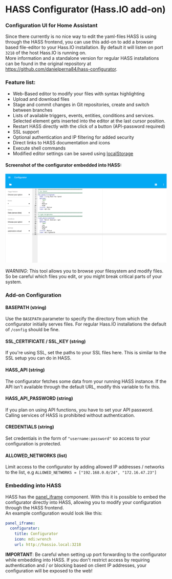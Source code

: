 # HASS Configurator (Hass.IO add-on)
### Configuration UI for Home Assistant

Since there currently is no nice way to edit the yaml-files HASS is using through the HASS frontend, you can use this add-on to add a browser based file-editor to your Hass.IO installation. By default it will listen on port `3218` of the host Hass.IO is running on.  
More information and a standalone version for regular HASS installations can be found in the original repository at https://github.com/danielperna84/hass-configurator.

### Feature list:

- Web-Based editor to modify your files with syntax highlighting
- Upload and download files
- Stage and commit changes in Git repositories, create and switch between branches
- Lists of available triggers, events, entities, conditions and services. Selected element gets inserted into the editor at the last cursor position.
- Restart HASS directly with the click of a button (API-password required)
- SSL support
- Optional authentication and IP filtering for added security
- Direct links to HASS documentation and icons
- Execute shell commands
- Modified editor settings can be saved using [localStorage](https://developer.mozilla.org/en-US/docs/Web/API/Window/localStorage)

#### Screenshot of the configurator embedded into HASS:
![Screenshot](https://github.com/danielperna84/hass-configurator/blob/master/hass-poc-configurator.png)

_WARNING_: This tool allows you to browse your filesystem and modify files. So be careful which files you edit, or you might break critical parts of your system.

### Add-on Configuration

#### BASEPATH (string)
Use the `BASEPATH` parameter to specify the directory from which the configurator initially serves files. For regular Hass.IO installations the default of `/config` should be fine.
#### SSL_CERTIFICATE / SSL_KEY (string)
If you're using SSL, set the paths to your SSL files here. This is similar to the SSL setup you can do in HASS.
#### HASS_API (string)
The configurator fetches some data from your running HASS instance. If the API isn't available through the default URL, modify this variable to fix this.
#### HASS_API_PASSWORD (string)
If you plan on using API functions, you have to set your API password. Calling services of HASS is prohibited without authentication.
#### CREDENTIALS (string)
Set credentials in the form of `"username:password"` so access to your configuration is protected.
#### ALLOWED_NETWORKS (list)
Limit access to the configurator by adding allowed IP addresses / networks to the list, e.g `ALLOWED_NETWORKS = ["192.168.0.0/24", "172.16.47.23"]`

### Embedding into HASS
HASS has the [panel_iframe](https://home-assistant.io/components/panel_iframe/) component. With this it is possible to embed the configurator directly into HASS, allowing you to modify your configuration through the HASS frontend.  
An example configuration would look like this:

```yaml
panel_iframe:
  configurator:
    title: Configurator
    icon: mdi:wrench
    url: http://hassio.local:3218
```
__IMPORTANT__: Be careful when setting up port forwarding to the configurator while embedding into HASS. If you don't restrict access by requiring authentication and / or blocking based on client IP addresses, your configuration will be exposed to the web!
